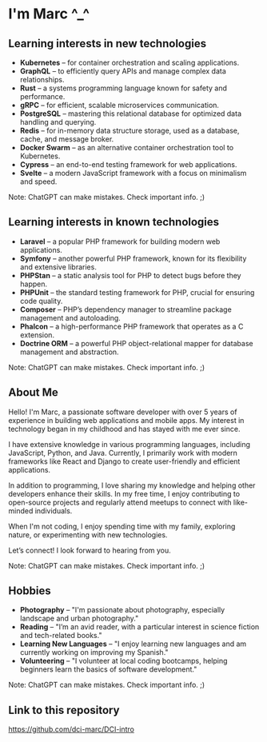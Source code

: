 # I'm Marc ^_^

## Learning interests in new technologies

- <strong>Kubernetes</strong> – for container orchestration and scaling applications.
- <strong>GraphQL</strong> – to efficiently query APIs and manage complex data relationships.
- <strong>Rust</strong> – a systems programming language known for safety and performance.
- <strong>gRPC</strong> – for efficient, scalable microservices communication.
- <strong>PostgreSQL</strong> – mastering this relational database for optimized data handling and querying.
- <strong>Redis</strong> – for in-memory data structure storage, used as a database, cache, and message broker.
- <strong>Docker Swarm</strong> – as an alternative container orchestration tool to Kubernetes.
- <strong>Cypress</strong> – an end-to-end testing framework for web applications.
- <strong>Svelte</strong> – a modern JavaScript framework with a focus on minimalism and speed.

Note: ChatGPT can make mistakes. Check important info. ;)

## Learning interests in known technologies

- <strong>Laravel</strong> – a popular PHP framework for building modern web applications.
- <strong>Symfony</strong> – another powerful PHP framework, known for its flexibility and extensive libraries.
- <strong>PHPStan</strong> – a static analysis tool for PHP to detect bugs before they happen.
- <strong>PHPUnit</strong> – the standard testing framework for PHP, crucial for ensuring code quality.
- <strong>Composer</strong> – PHP’s dependency manager to streamline package management and autoloading.
- <strong>Phalcon</strong> – a high-performance PHP framework that operates as a C extension.
- <strong>Doctrine ORM</strong> – a powerful PHP object-relational mapper for database management and abstraction.

Note: ChatGPT can make mistakes. Check important info. ;)

## About Me

Hello! I'm Marc, a passionate software developer with over 5 years of experience in building web applications and mobile apps. My interest in technology began in my childhood and has stayed with me ever since.

I have extensive knowledge in various programming languages, including JavaScript, Python, and Java. Currently, I primarily work with modern frameworks like React and Django to create user-friendly and efficient applications.

In addition to programming, I love sharing my knowledge and helping other developers enhance their skills. In my free time, I enjoy contributing to open-source projects and regularly attend meetups to connect with like-minded individuals.

When I'm not coding, I enjoy spending time with my family, exploring nature, or experimenting with new technologies.

Let’s connect! I look forward to hearing from you.

Note: ChatGPT can make mistakes. Check important info. ;)

## Hobbies

- <strong>Photography</strong> – "I'm passionate about photography, especially landscape and urban photography."
- <strong>Reading</strong> – "I’m an avid reader, with a particular interest in science fiction and tech-related books."
- <strong>Learning New Languages</strong> – "I enjoy learning new languages and am currently working on improving my Spanish."
- <strong>Volunteering</strong> – "I volunteer at local coding bootcamps, helping beginners learn the basics of software development."

Note: ChatGPT can make mistakes. Check important info. ;)

## Link to this repository

https://github.com/dci-marc/DCI-intro
